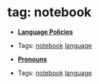 
# tag: notebook

 * **[Language Policies](../content/notebook/language_policies.md)**

  * Tags:  <a class="tag" href="#!tags/notebook.md">notebook</a>  <a class="tag" href="#!tags/language.md">language</a>
 * **[Pronouns](../content/notebook/pronouns.md)**

  * Tags:  <a class="tag" href="#!tags/notebook.md">notebook</a>  <a class="tag" href="#!tags/language.md">language</a>